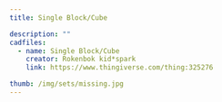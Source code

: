 ```yaml
---
title: Single Block/Cube

description: ""
cadfiles:
  - name: Single Block/Cube
    creator: Rokenbok kid*spark
    link: https://www.thingiverse.com/thing:325276

thumb: /img/sets/missing.jpg
---
```

